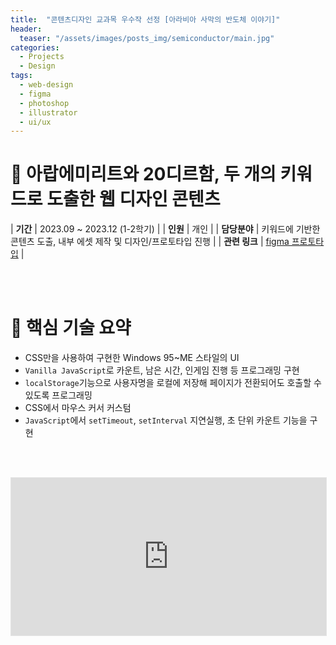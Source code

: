 ```yaml
---
title:  "콘텐츠디자인 교과목 우수작 선정 [아라비아 사막의 반도체 이야기]"
header:
  teaser: "/assets/images/posts_img/semiconductor/main.jpg"
categories:
  - Projects
  - Design
tags:
  - web-design
  - figma
  - photoshop
  - illustrator
  - ui/ux
---
```

# 📝 아랍에미리트와 20디르함, 두 개의 키워드로 도출한 웹 디자인 콘텐츠

| **기간**    | 2023.09 ~ 2023.12 (1-2학기)                                                                                     |
| **인원**    | 개인                                                                                    |
| **담당분야**  | 키워드에 기반한 콘텐츠 도출, 내부 에셋 제작 및 디자인/프로토타입 진행                                    |
| **관련 링크** | <a href="https://www.figma.com/proto/jb39JVsn3Wcy76QfqkwDK3/%EC%BD%98%ED%85%90%EC%B8%A0%EB%94%94%EC%9E%90%EC%9D%B8_2%ED%95%99%EA%B8%B0_%EC%97%B0%ED%95%A9PT-(Copy)?page-id=201%3A25&node-id=828-56&node-type=frame&viewport=1239%2C502%2C0.07&t=qcbsxAFTCJQRVfpB-1&scaling=min-zoom&content-scaling=fixed&starting-point-node-id=828%3A56&share=1" target="_blank">figma 프로토타입</a> |

<br><br>

# 🔑 핵심 기술 요약
- CSS만을 사용하여 구현한 Windows 95~ME 스타일의 UI
- `Vanilla JavaScript`로 카운트, 남은 시간, 인게임 진행 등 프로그래밍 구현
- `localStorage`기능으로 사용자명을 로컬에 저장해 페이지가 전환되어도 호출할 수 있도록 프로그래밍
- CSS에서 마우스 커서 커스텀
- `JavaScript`에서 `setTimeout`, `setInterval` 지연실행, 초 단위 카운트 기능을 구현

<br><br>

<iframe style="border: 1px solid rgba(0, 0, 0, 0.1); width: 100%; aspect-ratio: 2 / 1;" src="https://embed.figma.com/proto/jb39JVsn3Wcy76QfqkwDK3/%EC%BD%98%ED%85%90%EC%B8%A0%EB%94%94%EC%9E%90%EC%9D%B8_2%ED%95%99%EA%B8%B0_%EC%97%B0%ED%95%A9PT-(Copy)?page-id=201%3A25&node-id=828-56&node-type=canvas&viewport=1239%2C502%2C0.07&scaling=scale-down-width&content-scaling=fixed&starting-point-node-id=828%3A56&share=1&embed-host=share" allowfullscreen></iframe>